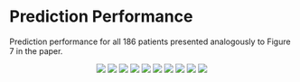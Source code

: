 # Prediction Performance

Prediction performance for all 186 patients presented analogously to Figure 7 in the paper.

<p align="center">
  <img src="./prediction_1.png">
  <img src="./prediction_2.png">
  <img src="./prediction_3.png">
  <img src="./prediction_4.png">
  <img src="./prediction_5.png">
  <img src="./prediction_6.png">
  <img src="./prediction_7.png">
  <img src="./prediction_8.png">
  <img src="./prediction_9.png">
  <img src="./prediction_10.png">
</p>
